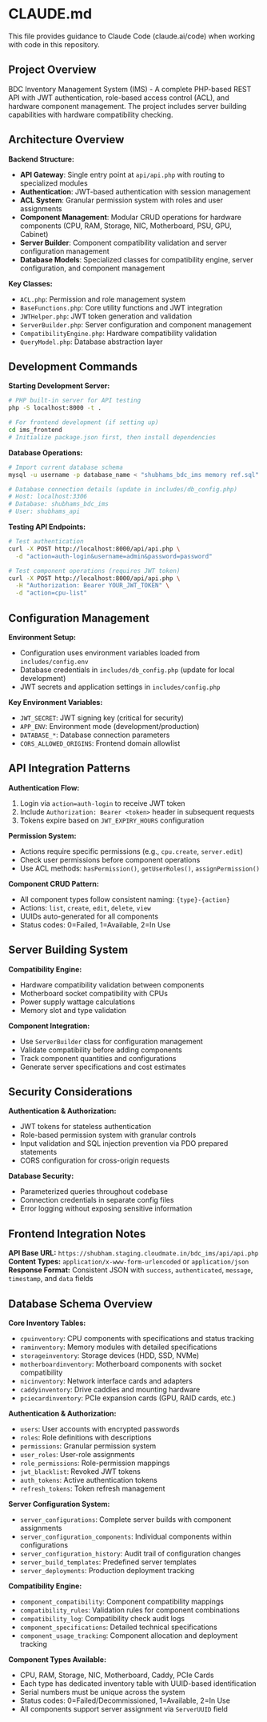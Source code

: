 # CLAUDE.md

This file provides guidance to Claude Code (claude.ai/code) when working with code in this repository.

## Project Overview

BDC Inventory Management System (IMS) - A complete PHP-based REST API with JWT authentication, role-based access control (ACL), and hardware component management. The project includes server building capabilities with hardware compatibility checking.

## Architecture Overview

**Backend Structure:**
- **API Gateway**: Single entry point at `api/api.php` with routing to specialized modules
- **Authentication**: JWT-based authentication with session management
- **ACL System**: Granular permission system with roles and user assignments
- **Component Management**: Modular CRUD operations for hardware components (CPU, RAM, Storage, NIC, Motherboard, PSU, GPU, Cabinet)
- **Server Builder**: Component compatibility validation and server configuration management
- **Database Models**: Specialized classes for compatibility engine, server configuration, and component management

**Key Classes:**
- `ACL.php`: Permission and role management system
- `BaseFunctions.php`: Core utility functions and JWT integration
- `JWTHelper.php`: JWT token generation and validation
- `ServerBuilder.php`: Server configuration and component management
- `CompatibilityEngine.php`: Hardware compatibility validation
- `QueryModel.php`: Database abstraction layer

## Development Commands

**Starting Development Server:**
```bash
# PHP built-in server for API testing
php -S localhost:8000 -t .

# For frontend development (if setting up)
cd ims_frontend
# Initialize package.json first, then install dependencies
```

**Database Operations:**
```bash
# Import current database schema
mysql -u username -p database_name < "shubhams_bdc_ims memory ref.sql"

# Database connection details (update in includes/db_config.php)
# Host: localhost:3306
# Database: shubhams_bdc_ims
# User: shubhams_api
```

**Testing API Endpoints:**
```bash
# Test authentication
curl -X POST http://localhost:8000/api/api.php \
  -d "action=auth-login&username=admin&password=password"

# Test component operations (requires JWT token)
curl -X POST http://localhost:8000/api/api.php \
  -H "Authorization: Bearer YOUR_JWT_TOKEN" \
  -d "action=cpu-list"
```

## Configuration Management

**Environment Setup:**
- Configuration uses environment variables loaded from `includes/config.env`
- Database credentials in `includes/db_config.php` (update for local development)
- JWT secrets and application settings in `includes/config.php`

**Key Environment Variables:**
- `JWT_SECRET`: JWT signing key (critical for security)
- `APP_ENV`: Environment mode (development/production)
- `DATABASE_*`: Database connection parameters
- `CORS_ALLOWED_ORIGINS`: Frontend domain allowlist

## API Integration Patterns

**Authentication Flow:**
1. Login via `action=auth-login` to receive JWT token
2. Include `Authorization: Bearer <token>` header in subsequent requests
3. Tokens expire based on `JWT_EXPIRY_HOURS` configuration

**Permission System:**
- Actions require specific permissions (e.g., `cpu.create`, `server.edit`)
- Check user permissions before component operations
- Use ACL methods: `hasPermission()`, `getUserRoles()`, `assignPermission()`

**Component CRUD Pattern:**
- All component types follow consistent naming: `{type}-{action}`
- Actions: `list`, `create`, `edit`, `delete`, `view`
- UUIDs auto-generated for all components
- Status codes: 0=Failed, 1=Available, 2=In Use

## Server Building System

**Compatibility Engine:**
- Hardware compatibility validation between components
- Motherboard socket compatibility with CPUs
- Power supply wattage calculations
- Memory slot and type validation

**Component Integration:**
- Use `ServerBuilder` class for configuration management
- Validate compatibility before adding components
- Track component quantities and configurations
- Generate server specifications and cost estimates

## Security Considerations

**Authentication & Authorization:**
- JWT tokens for stateless authentication
- Role-based permission system with granular controls
- Input validation and SQL injection prevention via PDO prepared statements
- CORS configuration for cross-origin requests

**Database Security:**
- Parameterized queries throughout codebase
- Connection credentials in separate config files
- Error logging without exposing sensitive information

## Frontend Integration Notes

**API Base URL:** `https://shubham.staging.cloudmate.in/bdc_ims/api/api.php`
**Content Types:** `application/x-www-form-urlencoded` or `application/json`
**Response Format:** Consistent JSON with `success`, `authenticated`, `message`, `timestamp`, and `data` fields

## Database Schema Overview

**Core Inventory Tables:**
- `cpuinventory`: CPU components with specifications and status tracking
- `raminventory`: Memory modules with detailed specifications
- `storageinventory`: Storage devices (HDD, SSD, NVMe)
- `motherboardinventory`: Motherboard components with socket compatibility
- `nicinventory`: Network interface cards and adapters
- `caddyinventory`: Drive caddies and mounting hardware
- `pciecardinventory`: PCIe expansion cards (GPU, RAID cards, etc.)

**Authentication & Authorization:**
- `users`: User accounts with encrypted passwords
- `roles`: Role definitions with descriptions
- `permissions`: Granular permission system
- `user_roles`: User-role assignments
- `role_permissions`: Role-permission mappings
- `jwt_blacklist`: Revoked JWT tokens
- `auth_tokens`: Active authentication tokens
- `refresh_tokens`: Token refresh management

**Server Configuration System:**
- `server_configurations`: Complete server builds with component assignments
- `server_configuration_components`: Individual components within configurations
- `server_configuration_history`: Audit trail of configuration changes
- `server_build_templates`: Predefined server templates
- `server_deployments`: Production deployment tracking

**Compatibility Engine:**
- `component_compatibility`: Component compatibility mappings
- `compatibility_rules`: Validation rules for component combinations
- `compatibility_log`: Compatibility check audit logs
- `component_specifications`: Detailed technical specifications
- `component_usage_tracking`: Component allocation and deployment tracking

**Component Types Available:**
- CPU, RAM, Storage, NIC, Motherboard, Caddy, PCIe Cards
- Each type has dedicated inventory table with UUID-based identification
- Serial numbers must be unique across the system
- Status codes: 0=Failed/Decommissioned, 1=Available, 2=In Use
- All components support server assignment via `ServerUUID` field
